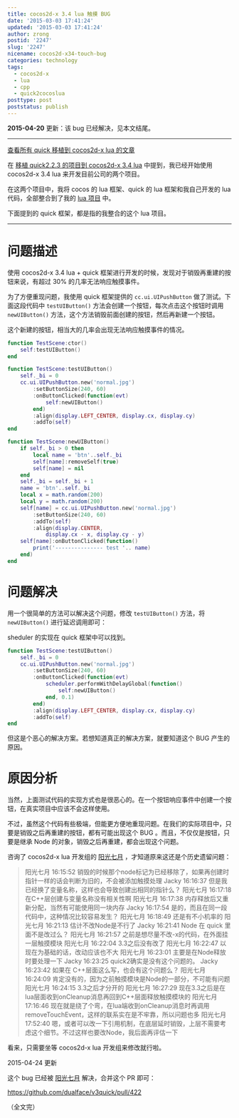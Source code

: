 ```yaml
---
title: cocos2d-x 3.4 lua 触摸 BUG
date: '2015-03-03 17:41:24'
updated: '2015-03-03 17:41:24'
author: zrong
postid: '2247'
slug: '2247'
nicename: cocos2d-x34-touch-bug
categories: technology
tags:
  - cocos2d-x
  - lua
  - cpp
  - quick2cocoslua
posttype: post
poststatus: publish
---
```


**2015-04-20** 更新：该 bug 已经解决，见本文结尾。

----

[查看所有 quick 移植到 cocos2d-x lua 的文章][4]

在 [移植 quick2.2.3 的项目到 cocos2d-x 3.4 lua][1] 中提到，我已经开始使用 cocos2d-x 3.4 lua 来开发目前公司的两个项目。

在这两个项目中，我将 cocos 的 lua 框架、quick 的 lua 框架和我自己开发的 lua 代码，全部整合到了我的 [lua 项目][2] 中。

下面提到的 quick 框架，都是指的我整合的这个 lua 项目。 <!--more-->

----

# 问题描述

使用 cocos2d-x 3.4 lua + quick 框架进行开发的时候，发现对于销毁再重建的按钮来说，有超过 30% 的几率无法响应触摸事件。

为了方便重现问题，我使用 quick 框架提供的 `cc.ui.UIPushButton` 做了测试。下面这段代码中 `testUIButton()` 方法会创建一个按钮，每次点击这个按钮时调用 `newUIButton()` 方法，这个方法销毁前面创建的按钮，然后再新建一个按钮。

这个新建的按钮，相当大的几率会出现无法响应触摸事件的情况。

``` lua
function TestScene:ctor()
	self:testUIButton()
end

function TestScene:testUIButton()
	self._bi = 0
	cc.ui.UIPushButton.new('normal.jpg')
		:setButtonSize(240, 60)
		:onButtonClicked(function(evt)
			self:newUIButton()
		end)
		:align(display.LEFT_CENTER, display.cx, display.cy)
		:addTo(self)
end

function TestScene:newUIButton()
	if self._bi > 0 then
		local name = 'btn'..self._bi
		self[name]:removeSelf(true)
		self[name] = nil
	end
	self._bi = self._bi + 1
	name = 'btn'..self._bi
	local x = math.random(200)
	local y = math.random(200)
	self[name] = cc.ui.UIPushButton.new('normal.jpg')
		:setButtonSize(240, 60)
		:addTo(self)
		:align(display.CENTER, 
			display.cx - x, display.cy - y)
	self[name]:onButtonClicked(function()
		print('--------------- test '.. name)
	end)
end
```

# 问题解决

用一个很简单的方法可以解决这个问题，修改 `testUIButton()` 方法，将 `newUIButton()` 进行延迟调用即可：

sheduler 的实现在 quick 框架中可以找到。

``` lua
function TestScene:testUIButton()
	self._bi = 0
	cc.ui.UIPushButton.new('normal.jpg')
		:setButtonSize(240, 60)
		:onButtonClicked(function(evt)
			scheduler.performWithDelayGlobal(function()
				self:newUIButton()
			end, 0.1)
		end)
		:align(display.LEFT_CENTER, display.cx, display.cy)
		:addTo(self)
end
```

但这是个恶心的解决方案。若想知道真正的解决方案，就要知道这个 BUG 产生的原因。

# 原因分析

当然，上面测试代码的实现方式也是很恶心的。在一个按钮响应事件中创建一个按钮，在真实项目中应该不会这样使用。

不过，虽然这个代码有些极端，但能更方便地重现问题。在我们的实际项目中，只要是销毁之后再重建的按钮，都有可能出现这个 BUG 。而且，不仅仅是按钮，只要是继承 Node 的对象，销毁之后再重建，都会出现这个问题。

咨询了 cocos2d-x lua 开发组的 [阳光七月][3] ，才知道原来这还是个历史遗留问题：

>阳光七月  16:15:52
>销毁的时候那个node标记为已经移除了，如果再创建时指针一样的话会判断为旧的，不会被添加触摸处理
>Jacky  16:16:37
>但是我已经换了变量名称，这样也会导致创建出相同的指针么？
>阳光七月  16:17:18
>在C++层创建与变量名称没有相关性啊
>阳光七月  16:17:38
>内存释放后又重新分配，当然有可能使用同一块内存
>Jacky  16:17:54
>是的，而且在同一段代码中，这种情况比较容易发生？
>阳光七月  16:18:49
>还是有不小机率的
>阳光七月  16:21:13
>估计不改Node是不行了
>Jacky  16:21:41
>Node 在 quick 里面不是改过么？
>阳光七月  16:21:57
>之前是想尽量不改-x的代码，在外面挂一层触摸模块
>阳光七月  16:22:04
>3.3之后没有改了
>阳光七月  16:22:47
>以现在为基础的话，改动应该也不大
>阳光七月  16:23:01
>主要是在Node释放时要处理一下
>Jacky  16:23:25
>quick2确实是没有这个问题的。
>Jacky  16:23:42
>如果在 C++层面这么写，也会有这个问题么？
>阳光七月  16:24:09
>肯定没有的，因为之前触摸模块是Node的一部分，不可能有问题
>阳光七月  16:24:15
>3.3之后才分开的
>阳光七月  16:27:29
>现在3.3之后是在lua层面收到onCleanup消息再回到C++层面释放触摸模块的
>阳光七月  17:16:46
>现在就是绕了个弯，在lua端收到onCleanup消息时再调用removeTouchEvent，这样的联系实在是不牢靠，所以问题也多
>阳光七月  17:52:40
嗯，或者可以改一下引用机制，在底层延时销毁，上层不需要考虑这个细节。不过这样也要改Node，我后面再评估一下

看来，只需要坐等 cocos2d-x lua 开发组来修改就行啦。

2015-04-24 更新

这个 bug 已经被 [阳光七月][3] 解决，合并这个 PR 即可：

<https://github.com/dualface/v3quick/pull/422>

（全文完）

[1]: https://blog.zengrong.net/post/2243.html
[2]: https://github.com/zrong/lua
[3]: http://my.oschina.net/SunLightJuly
[4]: https://blog.zengrong.net/tag/quick2cocoslua/

